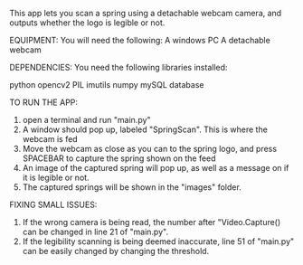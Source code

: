 This app lets you scan a spring using a detachable webcam camera, and outputs whether the logo is legible or not.

EQUIPMENT:
You will need the following:
A windows PC
A detachable webcam

DEPENDENCIES:
You need the following libraries installed:

python
opencv2
PIL
imutils
numpy
mySQL database

TO RUN THE APP:

1. open a terminal and run "main.py"
2. A window should pop up, labeled "SpringScan". This is where the webcam is fed
3. Move the webcam as close as you can to the spring logo, and press SPACEBAR to capture the spring shown on the feed
4. An image of the captured spring will pop up, as well as a message on if it is legible or not.
5. The captured springs will be shown in the "images" folder.

FIXING SMALL ISSUES:
1. If the wrong camera is being read, the number after "Video.Capture() can be changed in line 21 of "main.py".
2. If the legibility scanning is being deemed inaccurate, line 51 of "main.py" can be easily changed by changing the threshold. 
